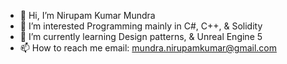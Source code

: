 - 👋 Hi, I’m Nirupam Kumar Mundra
- 👀 I’m interested Programming mainly in C#, C++, & Solidity
- 🌱 I’m currently learning Design patterns, & Unreal Engine 5
- 📫 How to reach me email: mundra.nirupamkumar@gmail.com

<!---
nirupamkumar/nirupamkumar is a ✨ special ✨ repository because its `README.md` (this file) appears on your GitHub profile.
You can click the Preview link to take a look at your changes.
--->
